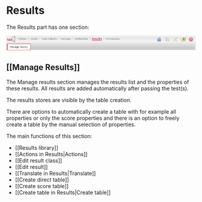 <!--
parent:
    title: User_Guide
author:
    - 'Jérôme Bogaerts'
created_at: '2011-03-14 09:11:31'
updated_at: '2013-03-13 14:22:51'
tags:
    - 'User Guide'
-->

Results
=======

The Results part has one section:

![](../resources/results-tab1.png)

[[Manage Results]]
------------------

The Manage results section manages the results list and the properties of these results. All results are added automatically after passing the test(s).<br/>

The results stores are visible by the table creation.<br/>

There are options to automatically create a table with for example all properties or only the score properties and there is an option to freely create a table by the manual selection of properties.

The main functions of this section:

-   [[Results library]]
-   [[Actions in Results|Actions]]
-   [[Edit result class]]
-   [[Edit result]]
-   [[Translate in Results|Translate]]
-   [[Create direct table]]
-   [[Create score table]]
-   [[Create table in Results|Create table]]

